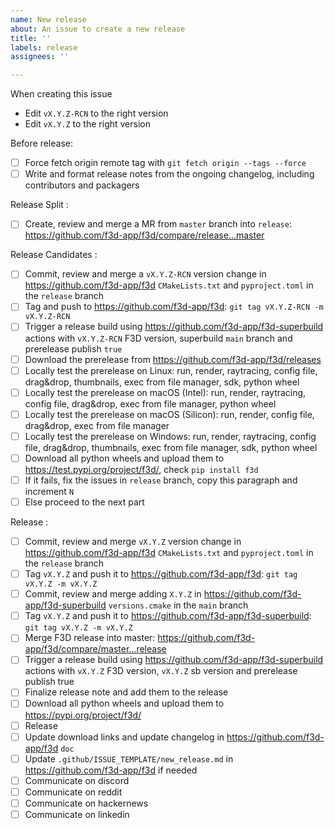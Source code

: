 ```yaml
---
name: New release
about: An issue to create a new release
title: ''
labels: release
assignees: ''

---
```


When creating this issue

- Edit `vX.Y.Z-RCN` to the right version
- Edit `vX.Y.Z` to the right version

Before release:

- [ ] Force fetch origin remote tag with `git fetch origin --tags --force`
- [ ] Write and format release notes from the ongoing changelog, including contributors and packagers

Release Split :

- [ ] Create, review and merge a MR from `master` branch into `release`: https://github.com/f3d-app/f3d/compare/release...master

Release Candidates :

- [ ] Commit, review and merge a `vX.Y.Z-RCN` version change in https://github.com/f3d-app/f3d `CMakeLists.txt` and `pyproject.toml` in the `release` branch
- [ ] Tag and push to https://github.com/f3d-app/f3d: `git tag vX.Y.Z-RCN -m vX.Y.Z-RCN`
- [ ] Trigger a release build using https://github.com/f3d-app/f3d-superbuild actions with `vX.Y.Z-RCN` F3D version, superbuild `main` branch and prerelease publish `true`
- [ ] Download the prerelease from https://github.com/f3d-app/f3d/releases
- [ ] Locally test the prerelease on Linux: run, render, raytracing, config file, drag&drop, thumbnails, exec from file manager, sdk, python wheel
- [ ] Locally test the prerelease on macOS (Intel): run, render, raytracing, config file, drag&drop, exec from file manager, python wheel
- [ ] Locally test the prerelease on macOS (Silicon): run, render, config file, drag&drop, exec from file manager
- [ ] Locally test the prerelease on Windows: run, render, raytracing, config file, drag&drop, thumbnails, exec from file manager, sdk, python wheel
- [ ] Download all python wheels and upload them to https://test.pypi.org/project/f3d/, check `pip install f3d`
- [ ] If it fails, fix the issues in `release` branch, copy this paragraph and increment `N`
- [ ] Else proceed to the next part

Release :

- [ ] Commit, review and merge `vX.Y.Z` version change in https://github.com/f3d-app/f3d `CMakeLists.txt` and `pyproject.toml` in the `release` branch
- [ ] Tag `vX.Y.Z` and push it to https://github.com/f3d-app/f3d: `git tag vX.Y.Z -m vX.Y.Z`
- [ ] Commit, review and merge adding `X.Y.Z` in https://github.com/f3d-app/f3d-superbuild `versions.cmake` in the `main` branch
- [ ] Tag `vX.Y.Z` and push it to https://github.com/f3d-app/f3d-superbuild: `git tag vX.Y.Z -m vX.Y.Z`
- [ ] Merge F3D release into master: https://github.com/f3d-app/f3d/compare/master...release
- [ ] Trigger a release build using https://github.com/f3d-app/f3d-superbuild actions with `vX.Y.Z` F3D version, `vX.Y.Z` sb version and prerelease publish true
- [ ] Finalize release note and add them to the release
- [ ] Download all python wheels and upload them to https://pypi.org/project/f3d/
- [ ] Release
- [ ] Update download links and update changelog in https://github.com/f3d-app/f3d `doc`
- [ ] Update `.github/ISSUE_TEMPLATE/new_release.md` in https://github.com/f3d-app/f3d if needed
- [ ] Communicate on discord
- [ ] Communicate on reddit
- [ ] Communicate on hackernews
- [ ] Communicate on linkedin
